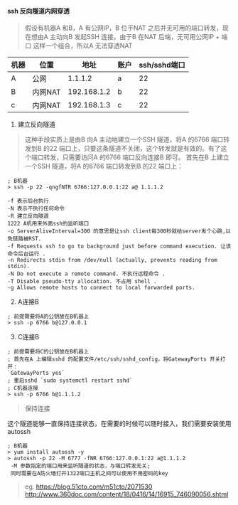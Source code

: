 ####  ssh 反向隧道内网穿透

> 假设有机器A 和B，A 有公网IP，B 位于NAT 之后并无可用的端口转发，现在想由A 主动向B 发起SSH 连接。由于B 在NAT 后端，无可用公网IP + 端口 这样一个组合，所以A 无法穿透NAT

| 机器 | 位置 | 地址 | 账户 | ssh/sshd端口 | 
| -- | -- | -- | -- | -- |
| A | 公网 | 1.1.1.2 | a | 22 |
| B | 内网NAT | 192.168.1.2 | b | 22 |
| c | 内网NAT | 192.168.1.3| c | 22 |

1. 建立反向隧道
>这种手段实质上是由B 向A 主动地建立一个SSH 隧道，将A 的6766 端口转发到B 的22 端口上，只要这条隧道不关闭，这个转发就是有效的。有了这个端口转发，只需要访问A 的6766 端口反向连接B 即可。
    首先在B 上建立一个SSH 隧道，将A 的6766 端口转发到B 的22 端口上：

 ```
 ; B机器
> ssh -p 22 -qngfNTR 6766:127.0.0.1:22 a@ 1.1.1.2

-f 表示后台执行
-N 表示不执行任何命令
-R 建立反向隧道
1222 A机用来外面ssh的监听端口
-o ServerAliveInterval=300 的意思是让ssh client每300秒就给server发个心跳,以免链路被RST.
-f Requests ssh to go to background just before command execution. 让该命令后台运行 .
-n Redirects stdin from /dev/null (actually, prevents reading from stdin).
-N Do not execute a remote command. 不执行远程命令 .
-T Disable pseudo-tty allocation. 不占用 shell .
-g Allows remote hosts to connect to local forwarded ports. 
 ```   
2. A连接B
```
; 前提需要将A的公钥放在B机器上
> ssh -p 6766 b@127.0.0.1
```
3. C连接B

```
; 前提需要将C的公钥放在B机器上
; 首先在A 上编辑sshd 的配置文件/etc/ssh/sshd_config，将GatewayPorts 开关打开：
`GatewayPorts yes`
; 重启sshd `sudo systemctl restart sshd`
; C机器连接
> ssh -p 6766 b@1.1.1.2 
```

>  保持连接

这个隧道能够一直保持连接状态，在需要的时候可以随时接入，我们需要安装使用autossh
```
; B机器
> yum install autossh -y
> autossh -p 22 -M 6777 -fNR 6766:127.0.0.1:22 a@1.1.1.2  
 -M 参数指定的端口用来监听隧道的状态，与端口转发无关;
 同时需要在A防火墙打开1322端口主机之间可以使用不用密码的key
```

>eg.
https://blog.51cto.com/m51cto/2071530
http://www.360doc.com/content/18/0416/14/16915_746090056.shtml